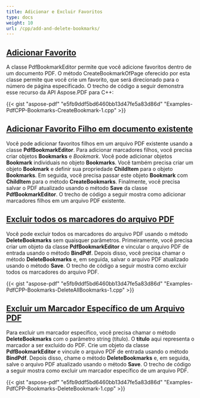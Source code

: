 ```yaml
---
title: Adicionar e Excluir Favoritos
type: docs
weight: 10
url: /cpp/add-and-delete-bookmarks/
---
```


## <ins>**Adicionar Favorito**
A classe PdfBookmarkEditor permite que você adicione favoritos dentro de um documento PDF. O método CreateBookmarkOfPage oferecido por esta classe permite que você crie um favorito, que será direcionado para o número de página especificado. O trecho de código a seguir demonstra esse recurso da API Aspose.PDF para C++:



{{< gist "aspose-pdf" "e5fb9ddf5bd6460bb13d47fe5a83d86d" "Examples-PdfCPP-Bookmarks-CreateBookmark-1.cpp" >}}
## <ins>**Adicionar Favorito Filho em documento existente**
Você pode adicionar favoritos filhos em um arquivo PDF existente usando a classe **PdfBookmarkEditor**. Para adicionar marcadores filhos, você precisa criar objetos **Bookmarks** e *Bookmark*. Você pode adicionar objetos **Bookmark** individuais no objeto **Bookmarks**. Você também precisa criar um objeto **Bookmark** e definir sua propriedade **ChildItem** para o objeto **Bookmarks**. Em seguida, você precisa passar este objeto **Bookmark** com **ChildItem** para o método **CreateBookmarks**. Finalmente, você precisa salvar o PDF atualizado usando o método **Save** da classe **PdfBookmarkEditor**. O trecho de código a seguir mostra como adicionar marcadores filhos em um arquivo PDF existente.

## <ins>**Excluir todos os marcadores do arquivo PDF**
Você pode excluir todos os marcadores do arquivo PDF usando o método **DeleteBookmarks** sem quaisquer parâmetros. Primeiramente, você precisa criar um objeto da classe **PdfBookmarkEditor** e vincular o arquivo PDF de entrada usando o método **BindPdf**. Depois disso, você precisa chamar o método **DeleteBookmarks** e, em seguida, salvar o arquivo PDF atualizado usando o método **Save**. O trecho de código a seguir mostra como excluir todos os marcadores do arquivo PDF.

{{< gist "aspose-pdf" "e5fb9ddf5bd6460bb13d47fe5a83d86d" "Examples-PdfCPP-Bookmarks-DeleteAllBookmarks-1.cpp" >}}
## <ins>**Excluir um Marcador Específico de um Arquivo PDF**
Para excluir um marcador específico, você precisa chamar o método **DeleteBookmarks** com o parâmetro string (título). O **título** aqui representa o marcador a ser excluído do PDF. Crie um objeto da classe **PdfBookmarkEditor** e vincule o arquivo PDF de entrada usando o método **BindPdf**. Depois disso, chame o método **DeleteBookmarks** e, em seguida, salve o arquivo PDF atualizado usando o método **Save**. O trecho de código a seguir mostra como excluir um marcador específico de um arquivo PDF.

{{< gist "aspose-pdf" "e5fb9ddf5bd6460bb13d47fe5a83d86d" "Examples-PdfCPP-Bookmarks-DeleteBookmark-1.cpp" >}}